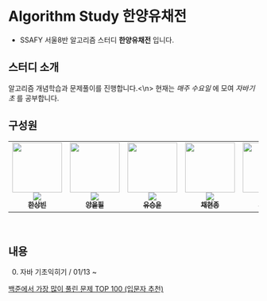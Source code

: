 # Algorithm Study 한양유채전

- SSAFY 서울8반 알고리즘 스터디 __한양유채전__ 입니다.

## 스터디 소개

알고리즘 개념학습과 문제풀이를 진행합니다.<\n>
현재는 _매주 수요일_ 에 모여 _자바기초_ 를 공부합니다.
<br/>

## 구성원

<table>
  <tr>
    <td align="center"><a href="https://github.com/woohiq"><img src="https://avatars.githubusercontent.com/u/101312787?v=4?v=4?s=100" width="100px;" alt=""/><br /><img src="http://mazassumnida.wtf/api/mini/generate_badge?boj=leox97" widt="100px"><br /><sub><b>한상빈</b></sub></a><br /></td>
    <td align="center"><a href="https://github.com/dreammandoo"><img src="https://avatars.githubusercontent.com/u/122426133?v=4?s=100" width="100px;" alt=""/><br /><img src="http://mazassumnida.wtf/api/mini/generate_badge?boj=dreammandoo" widt="100px"><br /><sub><b>양을필</b></sub></a><br /></td>      
    <td align="center"><a href="https://github.com/s-y-yu"><img src="https://avatars.githubusercontent.com/u/82228797?v=4?s=100" width="100px;" alt=""/><br /><img src="http://mazassumnida.wtf/api/mini/generate_badge?boj=syu" widt="100px"><br /><sub><b>유승윤</b></sub></a><br /></td>
    <td align="center"><a href="https://github.com/hjongc"><img src="https://avatars.githubusercontent.com/u/72199470?v=4" width="100px;" alt=""/><br /><img src="http://mazassumnida.wtf/api/mini/generate_badge?boj=yssg9187" widt="100px"><br /><sub><b>채현종</b></sub></a><br /></td>
    <td align="center"><a href="https://github.com/nutbrown"><img src="https://avatars.githubusercontent.com/u/111677826?v=4?s=100" width="100px;" alt=""/><br /><img src="http://mazassumnida.wtf/api/mini/generate_badge?boj=simbaba" widt="100px"><br /><sub><b>전혜련</b></sub></a><br /></td>     
  </tr>
</table><br/>

## 내용

0. 자바 기초익히기 / 01/13 ~ 

  [백준에서 가장 많이 풀린 문제 TOP 100 (입문자 추천)](https://www.acmicpc.net/workbook/view/2435)
